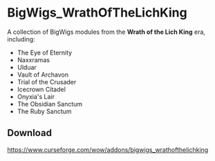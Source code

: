 # BigWigs_WrathOfTheLichKing
A collection of BigWigs modules from the **Wrath of the Lich King** era, including:

* The Eye of Eternity
* Naxxramas
* Ulduar
* Vault of Archavon
* Trial of the Crusader
* Icecrown Citadel
* Onyxia's Lair
* The Obsidian Sanctum
* The Ruby Sanctum

## Download
https://www.curseforge.com/wow/addons/bigwigs_wrathofthelichking